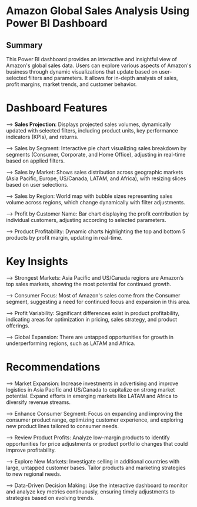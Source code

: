# Amazon Global Sales Analysis Using Power BI Dashboard

## Summary
This Power BI dashboard provides an interactive and insightful view of Amazon's global sales data. Users can explore various aspects of Amazon's business through dynamic visualizations that update based on user-selected filters and parameters. It allows for in-depth analysis of sales, profit margins, market trends, and customer behavior.

# Dashboard Features
--> **Sales Projection**: Displays projected sales volumes, dynamically updated with selected filters, including product units, key performance indicators (KPIs), and returns.

--> Sales by Segment: Interactive pie chart visualizing sales breakdown by segments (Consumer, Corporate, and Home Office), adjusting in real-time based on applied filters.

--> Sales by Market: Shows sales distribution across geographic markets (Asia Pacific, Europe, US/Canada, LATAM, and Africa), with resizing slices based on user selections.

--> Sales by Region: World map with bubble sizes representing sales volume across regions, which change dynamically with filter adjustments.

--> Profit by Customer Name: Bar chart displaying the profit contribution by individual customers, adjusting according to selected parameters.

--> Product Profitability: Dynamic charts highlighting the top and bottom 5 products by profit margin, updating in real-time.

# Key Insights
--> Strongest Markets: Asia Pacific and US/Canada regions are Amazon’s top sales markets, showing the most potential for continued growth.

--> Consumer Focus: Most of Amazon's sales come from the Consumer segment, suggesting a need for continued focus and expansion in this area.

--> Profit Variability: Significant differences exist in product profitability, indicating areas for optimization in pricing, sales strategy, and product offerings.

--> Global Expansion: There are untapped opportunities for growth in underperforming regions, such as LATAM and Africa.

# Recommendations
--> Market Expansion: Increase investments in advertising and improve logistics in Asia Pacific and US/Canada to capitalize on strong market potential. Expand efforts in emerging markets like LATAM and Africa to diversify revenue streams.

--> Enhance Consumer Segment: Focus on expanding and improving the consumer product range, optimizing customer experience, and exploring new product lines tailored to consumer needs.

--> Review Product Profits: Analyze low-margin products to identify opportunities for price adjustments or product portfolio changes that could improve profitability.

--> Explore New Markets: Investigate selling in additional countries with large, untapped customer bases. Tailor products and marketing strategies to new regional needs.

--> Data-Driven Decision Making: Use the interactive dashboard to monitor and analyze key metrics continuously, ensuring timely adjustments to strategies based on evolving trends.
